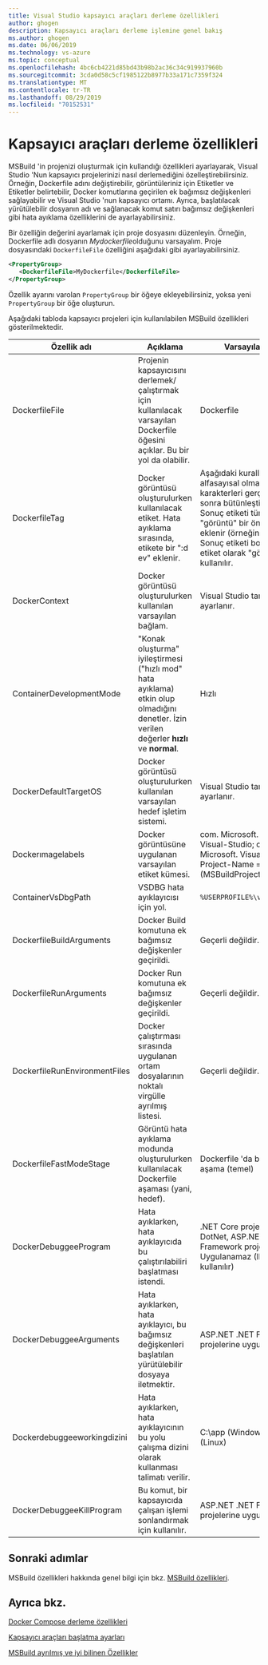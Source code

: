 ```yaml
---
title: Visual Studio kapsayıcı araçları derleme özellikleri
author: ghogen
description: Kapsayıcı araçları derleme işlemine genel bakış
ms.author: ghogen
ms.date: 06/06/2019
ms.technology: vs-azure
ms.topic: conceptual
ms.openlocfilehash: 4bc6cb4221d85bd43b98b2ac36c34c919937960b
ms.sourcegitcommit: 3cda0d58c5cf1985122b8977b33a171c7359f324
ms.translationtype: MT
ms.contentlocale: tr-TR
ms.lasthandoff: 08/29/2019
ms.locfileid: "70152531"
---
```

# <a name="container-tools-build-properties"></a>Kapsayıcı araçları derleme özellikleri

MSBuild 'in projenizi oluşturmak için kullandığı özellikleri ayarlayarak, Visual Studio 'Nun kapsayıcı projelerinizi nasıl derlemediğini özelleştirebilirsiniz. Örneğin, Dockerfile adını değiştirebilir, görüntüleriniz için Etiketler ve Etiketler belirtebilir, Docker komutlarına geçirilen ek bağımsız değişkenleri sağlayabilir ve Visual Studio 'nun kapsayıcı ortamı. Ayrıca, başlatılacak yürütülebilir dosyanın adı ve sağlanacak komut satırı bağımsız değişkenleri gibi hata ayıklama özelliklerini de ayarlayabilirsiniz.

Bir özelliğin değerini ayarlamak için proje dosyasını düzenleyin. Örneğin, Dockerfile adlı dosyanın *Mydockerfile*olduğunu varsayalım. Proje dosyasındaki `DockerfileFile` özelliğini aşağıdaki gibi ayarlayabilirsiniz.

```xml
<PropertyGroup>
   <DockerfileFile>MyDockerfile</DockerfileFile>
</PropertyGroup>
```

Özellik ayarını varolan `PropertyGroup` bir öğeye ekleyebilirsiniz, yoksa yeni `PropertyGroup` bir öğe oluşturun.

Aşağıdaki tabloda kapsayıcı projeleri için kullanılabilen MSBuild özellikleri gösterilmektedir.

| Özellik adı | Açıklama | Varsayılan değer  |
|---------------|-------------|----------------|
| DockerfileFile | Projenin kapsayıcısını derlemek/çalıştırmak için kullanılacak varsayılan Dockerfile öğesini açıklar. Bu bir yol da olabilir. | Dockerfile |
| DockerfileTag | Docker görüntüsü oluşturulurken kullanılacak etiket. Hata ayıklama sırasında, etikete bir ":d ev" eklenir. | Aşağıdaki kurallarla alfasayısal olmayan karakterleri gerçekleştirdikten sonra bütünleştirilmiş kod adı: <br/> Sonuç etiketi tümü sayısal ise, "görüntü" bir ön ek olarak eklenir (örneğin, image2314) <br/> Sonuç etiketi boş bir dizeyse, etiket olarak "görüntü" kullanılır. |
| DockerContext | Docker görüntüsü oluşturulurken kullanılan varsayılan bağlam. | Visual Studio tarafından ayarlanır. |
| ContainerDevelopmentMode | "Konak oluşturma" iyileştirmesi ("hızlı mod" hata ayıklama) etkin olup olmadığını denetler.  İzin verilen değerler **hızlı** ve **normal**. | Hızlı |
| DockerDefaultTargetOS | Docker görüntüsü oluşturulurken kullanılan varsayılan hedef işletim sistemi. | Visual Studio tarafından ayarlanır. |
| Dockerımagelabels | Docker görüntüsüne uygulanan varsayılan etiket kümesi. | com. Microsoft. Created-By = Visual-Studio; com. Microsoft. Visual-Studio. Project-Name = $ (MSBuildProjectName) |
| ContainerVsDbgPath | VSDBG hata ayıklayıcısı için yol. | `%USERPROFILE%\vsdbg\vs2017u5` |
| DockerfileBuildArguments | Docker Build komutuna ek bağımsız değişkenler geçirildi. | Geçerli değildir. |
| DockerfileRunArguments | Docker Run komutuna ek bağımsız değişkenler geçirildi. | Geçerli değildir. |
| DockerfileRunEnvironmentFiles | Docker çalıştırması sırasında uygulanan ortam dosyalarının noktalı virgülle ayrılmış listesi. | Geçerli değildir. |
| DockerfileFastModeStage | Görüntü hata ayıklama modunda oluşturulurken kullanılacak Dockerfile aşaması (yani, hedef). | Dockerfile 'da bulunan ilk aşama (temel) |
| DockerDebuggeeProgram | Hata ayıklarken, hata ayıklayıcıda bu çalıştırılabiliri başlatması istendi. | .NET Core projeleri için: DotNet, ASP.NET .NET Framework projeleri: Uygulanamaz (IIS her zaman kullanılır) |
| DockerDebuggeeArguments | Hata ayıklarken, hata ayıklayıcı, bu bağımsız değişkenleri başlatılan yürütülebilir dosyaya iletmektir. | ASP.NET .NET Framework projelerine uygulanamaz |
| Dockerdebuggeeworkingdizini | Hata ayıklarken, hata ayıklayıcının bu yolu çalışma dizini olarak kullanması talimatı verilir. | C:\app (Windows) veya/App (Linux) |
| DockerDebuggeeKillProgram | Bu komut, bir kapsayıcıda çalışan işlemi sonlandırmak için kullanılır. | ASP.NET .NET Framework projelerine uygulanamaz |

## <a name="next-steps"></a>Sonraki adımlar

MSBuild özellikleri hakkında genel bilgi için bkz. [MSBuild özellikleri](../msbuild/msbuild-properties.md).

## <a name="see-also"></a>Ayrıca bkz.

[Docker Compose derleme özellikleri](docker-compose-properties.md)

[Kapsayıcı araçları başlatma ayarları](container-launch-settings.md)

[MSBuild ayrılmış ve iyi bilinen Özellikler](../msbuild/msbuild-reserved-and-well-known-properties.md)

